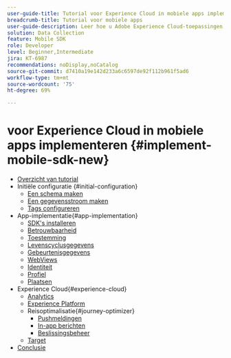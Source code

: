 ```yaml
---
user-guide-title: Tutorial voor Experience Cloud in mobiele apps implementeren
breadcrumb-title: Tutorial voor mobiele apps
user-guide-description: Leer hoe u Adobe Experience Cloud-toepassingen kunt implementeren in mobiele apps met Experience Platform Mobile SDK.
solution: Data Collection
feature: Mobile SDK
role: Developer
level: Beginner,Intermediate
jira: KT-6987
recommendations: noDisplay,noCatalog
source-git-commit: d7410a19e142d233a6c6597de92f112b961f5ad6
workflow-type: tm+mt
source-wordcount: '75'
ht-degree: 69%

---
```



#  voor Experience Cloud in mobiele apps implementeren {#implement-mobile-sdk-new}

+ [Overzicht van tutorial](overview.md)
+ Initiële configuratie {#initial-configuration}
   + [Een schema maken](create-schema.md)
   + [Een gegevensstroom maken](create-datastream.md)
   + [Tags configureren](configure-tags.md)
+ App-implementatie{#app-implementation}
   + [SDK&#39;s installeren](install-sdks.md)
   + [Betrouwbaarheid](assurance.md)
   + [Toestemming](consent.md)
   + [Levenscyclusgegevens](lifecycle-data.md)
   + [Gebeurtenisgegevens](events.md)
   + [WebViews](web-views.md)
   + [Identiteit](identity.md)
   + [Profiel](profile.md)
   + [Plaatsen](places.md)
+ Experience Cloud{#experience-cloud}
   + [Analytics](analytics.md)
   + [Experience Platform](platform.md)
   + Reisoptimalisatie{#journey-optimizer}
      + [Pushmeldingen](journey-optimizer-push.md)
      + [In-app berichten](journey-optimizer-inapp.md)
      + [Beslissingsbeheer](journey-optimizer-offers.md)
   + [Target](target.md)
+ [Conclusie](conclusion.md)

